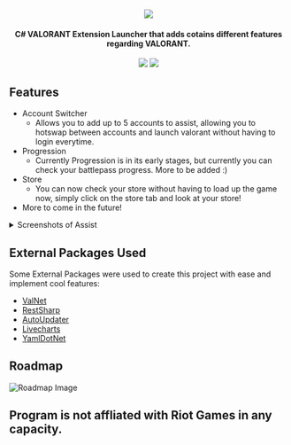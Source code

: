 <h1 align="center">
  <img src="https://cdn.discordapp.com/attachments/758020329447620628/939627516455428106/Assist_Github_Banner.png">
  <br>
</h1>
<h4 align="center">C# VALORANT Extension Launcher that adds cotains different features regarding VALORANT.</h4>
<p align="center">
  </a>
  <a href="https://discord.gg/C3AbvyM3dj"><img src="https://discordapp.com/api/guilds/939378402283118643/widget.png"></a>
  <a href="https://twitter.com/Hey_M1ke"><img src="https://img.shields.io/badge/Twitter-@Hey_M1ke-1da1f2.svg?logo=twitter?style=for-the-badge&logo=appveyor"></a>
</p>

## Features
  * Account Switcher
    - Allows you to add up to 5 accounts to assist, allowing you to hotswap between accounts and launch valorant without having to login everytime.
  * Progression
    - Currently Progression is in its early stages, but currently you can check your battlepass progress. More to be added :)
  * Store
    - You can now check your store without having to load up the game now, simply click on the store tab and look at your store!
  * More to come in the future!
<details>
  <summary>Screenshots of Assist</summary>
  <img src="https://cdn.rumblemike.com/Static/Github_Home.png" align="center" name="Assist">
  <img src="https://cdn.rumblemike.com/Static/Github_Store.png" align="center" name="Assist">
  <img src="https://cdn.rumblemike.com/Static/Github_Battlepass.png" align="center" name="Assist">
</details>

## External Packages Used
Some External Packages were used to create this project with ease and implement cool features:
  - [ValNet](https://www.nuget.org/packages/ValNet/)
  - [RestSharp](https://www.nuget.org/packages/RestSharp/)
  - [AutoUpdater](https://github.com/ravibpatel/AutoUpdater.NET)
  - [Livecharts](https://www.nuget.org/packages/LiveCharts.Wpf/)
  - [YamlDotNet](https://www.nuget.org/packages/YamlDotNet/)
  
## Roadmap
<img src="https://cdn.rumblemike.com/Static/Github_Roadmap.png" align="center" alt="Roadmap Image">
  
## Program is not affliated with Riot Games in any capacity.
